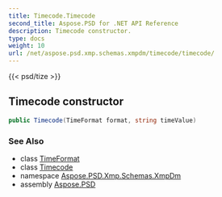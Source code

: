 ```yaml
---
title: Timecode.Timecode
second_title: Aspose.PSD for .NET API Reference
description: Timecode constructor. 
type: docs
weight: 10
url: /net/aspose.psd.xmp.schemas.xmpdm/timecode/timecode/
---
```

{{< psd/tize >}}
## Timecode constructor

```csharp
public Timecode(TimeFormat format, string timeValue)
```

### See Also

* class [TimeFormat](../../timeformat/)
* class [Timecode](../)
* namespace [Aspose.PSD.Xmp.Schemas.XmpDm](../../timecode/)
* assembly [Aspose.PSD](../../../)


